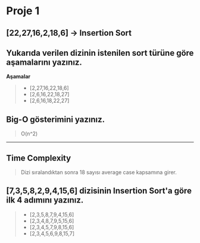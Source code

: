 # **Proje 1** 

## **[22,27,16,2,18,6] -> Insertion Sort**

## Yukarıda verilen dizinin istenilen sort türüne göre aşamalarını yazınız.

**Aşamalar**

>- [2,27,16,22,18,6]
>- [2,6,16,22,18,27]
>- [2,6,16,18,22,27]

## Big-O gösterimini yazınız.

> O(n^2)

---

## Time Complexity 

> Dizi sıralandıktan sonra 18 sayısı average case kapsamına girer.


## **[7,3,5,8,2,9,4,15,6] dizisinin Insertion Sort'a göre ilk 4 adımını yazınız.**

>- [2,3,5,8,7,9,4,15,6]
>- [2,3,4,8,7,9,5,15,6]
>- [2,3,4,5,7,9,8,15,6]
>- [2,3,4,5,6,9,8,15,7]

